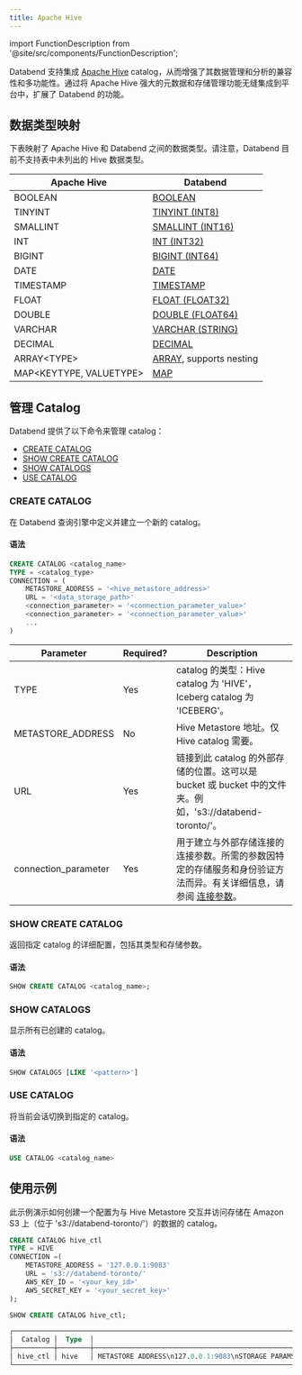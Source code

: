 ```yaml
---
title: Apache Hive
---
```

import FunctionDescription from '@site/src/components/FunctionDescription';

<FunctionDescription description="Introduced or updated: v1.2.668"/>

Databend 支持集成 [Apache Hive](https://hive.apache.org/) catalog，从而增强了其数据管理和分析的兼容性和多功能性。通过将 Apache Hive 强大的元数据和存储管理功能无缝集成到平台中，扩展了 Databend 的功能。

## 数据类型映射

下表映射了 Apache Hive 和 Databend 之间的数据类型。请注意，Databend 目前不支持表中未列出的 Hive 数据类型。

| Apache Hive         | Databend             |
| ------------------- | -------------------- |
| BOOLEAN             | [BOOLEAN](/sql/sql-reference/data-types/boolean)              |
| TINYINT             | [TINYINT (INT8)](/sql/sql-reference/data-types/numeric#integer-data-types)       |
| SMALLINT            | [SMALLINT (INT16)](/sql/sql-reference/data-types/numeric#integer-data-types)     |
| INT                 | [INT (INT32)](/sql/sql-reference/data-types/numeric#integer-data-types)          |
| BIGINT              | [BIGINT (INT64)](/sql/sql-reference/data-types/numeric#integer-data-types)       |
| DATE                | [DATE](/sql/sql-reference/data-types/datetime)                 |
| TIMESTAMP           | [TIMESTAMP](/sql/sql-reference/data-types/datetime)            |
| FLOAT               | [FLOAT (FLOAT32)](/sql/sql-reference/data-types/numeric#floating-point-data-types)      |
| DOUBLE              | [DOUBLE (FLOAT64)](/sql/sql-reference/data-types/numeric#floating-point-data-types)     |
| VARCHAR             | [VARCHAR (STRING)](/sql/sql-reference/data-types/string)     |
| DECIMAL             | [DECIMAL](/sql/sql-reference/data-types/decimal)              |
| ARRAY&lt;TYPE&gt;    | [ARRAY](/sql/sql-reference/data-types/array), supports nesting |
| MAP&lt;KEYTYPE, VALUETYPE&gt; | [MAP](/sql/sql-reference/data-types/map)             |

## 管理 Catalog

Databend 提供了以下命令来管理 catalog：

- [CREATE CATALOG](#create-catalog)
- [SHOW CREATE CATALOG](#show-create-catalog)
- [SHOW CATALOGS](#show-catalogs)
- [USE CATALOG](#use-catalog)

### CREATE CATALOG

在 Databend 查询引擎中定义并建立一个新的 catalog。

#### 语法

```sql
CREATE CATALOG <catalog_name>
TYPE = <catalog_type>
CONNECTION = (
    METASTORE_ADDRESS = '<hive_metastore_address>'
    URL = '<data_storage_path>'
    <connection_parameter> = '<connection_parameter_value>'
    <connection_parameter> = '<connection_parameter_value>'
    ...
)
```

| Parameter             | Required? | Description                                                                                                               | 
|-----------------------|-----------|---------------------------------------------------------------------------------------------------------------------------| 
| TYPE                  | Yes       | catalog 的类型：Hive catalog 为 'HIVE'，Iceberg catalog 为 'ICEBERG'。                                      | 
| METASTORE_ADDRESS     | No        | Hive Metastore 地址。仅 Hive catalog 需要。| 
| URL                   | Yes       | 链接到此 catalog 的外部存储的位置。这可以是 bucket 或 bucket 中的文件夹。例如，'s3://databend-toronto/'。                       | 
| connection_parameter  | Yes       | 用于建立与外部存储连接的连接参数。所需的参数因特定的存储服务和身份验证方法而异。有关详细信息，请参阅 [连接参数](/sql/sql-reference/connect-parameters)。 |

### SHOW CREATE CATALOG

返回指定 catalog 的详细配置，包括其类型和存储参数。

#### 语法

```sql
SHOW CREATE CATALOG <catalog_name>;
```

### SHOW CATALOGS

显示所有已创建的 catalog。

#### 语法

```sql
SHOW CATALOGS [LIKE '<pattern>']
```

### USE CATALOG

将当前会话切换到指定的 catalog。

#### 语法

```sql
USE CATALOG <catalog_name>
```

## 使用示例

此示例演示如何创建一个配置为与 Hive Metastore 交互并访问存储在 Amazon S3 上（位于 's3://databend-toronto/'）的数据的 catalog。

```sql
CREATE CATALOG hive_ctl 
TYPE = HIVE 
CONNECTION =(
    METASTORE_ADDRESS = '127.0.0.1:9083' 
    URL = 's3://databend-toronto/' 
    AWS_KEY_ID = '<your_key_id>' 
    AWS_SECRET_KEY = '<your_secret_key>' 
);

SHOW CREATE CATALOG hive_ctl;

┌──────────────────────────────────────────────────────────────────────────────────────────────────────────────────────────────────────────────┐
│  Catalog │  Type  │                                                          Option                                                          │
├──────────┼────────┼──────────────────────────────────────────────────────────────────────────────────────────────────────────────────────────┤
│ hive_ctl │ hive   │ METASTORE ADDRESS\n127.0.0.1:9083\nSTORAGE PARAMS\ns3 | bucket=databend-toronto,root=/,endpoint=https://s3.amazonaws.com │
└──────────────────────────────────────────────────────────────────────────────────────────────────────────────────────────────────────────────┘
```